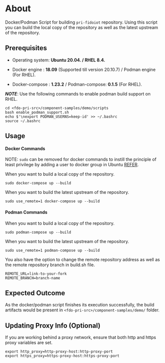 
# About

Docker/Podman Script for building `pri-fidoiot` repository. Using this script you can build the local copy of the repository as well as the latest upstream of the repository.

## Prerequisites

- Operating system: **Ubuntu 20.04. / RHEL 8.4.**

- Docker engine : **18.09** (Supported till version 20.10.7) / Podman engine (For RHEL).

- Docker-compose : **1.23.2** / Podman-compose: **0.1.5** (For RHEL).

***NOTE***: Use the following commands to enable podman build support on RHEL.
```
cd <fdo-pri-src>/component-samples/demo/scripts
bash enable_podman_support.sh
echo $'\nexport PODMAN_USERNS=keep-id' >> ~/.bashrc
source ~/.bashrc
```

## Usage
####  Docker Commands

NOTE:  `sudo` can be removed for docker commands to instill the principle of least privilege by adding a user to docker group in Ubuntu [REFER](https://docs.docker.com/engine/install/linux-postinstall/#manage-docker-as-a-non-root-user).

When you want to build a local copy of the repository.

``` sudo docker-compose up --build ```

When you want to build the latest upstream of the repository.

``` sudo use_remote=1 docker-compose up --build ```

#### Podman Commands
When you want to build a local copy of the repository.

``` sudo podman-compose up --build ```

When you want to build the latest upstream of the repository.

``` sudo use_remote=1 podman-compose up --build ```

You also have the option to change the remote repository address as well as the remote repository branch in build.sh file.

    REMOTE_URL=link-to-your-fork
    REMOTE_BRANCH=branch-name
    
## Expected Outcome
As the docker/podman script finishes its execution successfully, the build artifacts would be present in ```<fdo-pri-src>/component-samples/demo/``` folder.

## Updating Proxy Info (Optional)
If you are working behind a proxy network, ensure that both http and https proxy variables are set.

    export http_proxy=http-proxy-host:http-proxy-port
    export https_proxy=https-proxy-host:https-proxy-port

